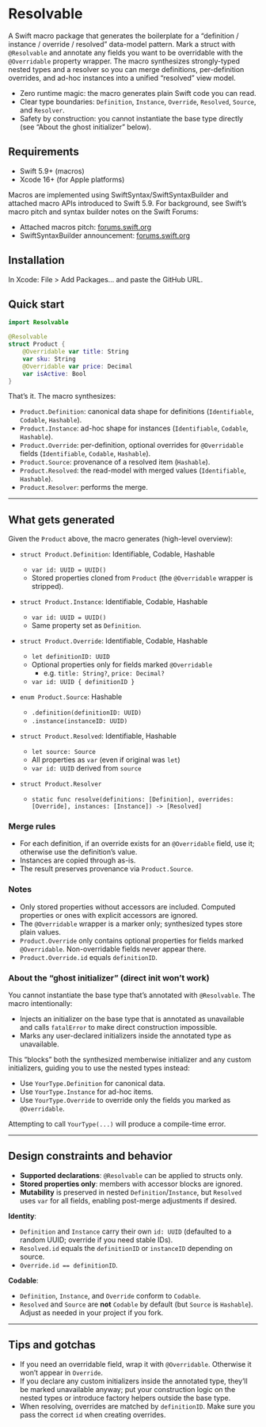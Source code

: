 # Resolvable

A Swift macro package that generates the boilerplate for a “definition / instance / override / resolved” data-model pattern. Mark a struct with `@Resolvable` and annotate any fields you want to be overridable with the `@Overridable` property wrapper. The macro synthesizes strongly-typed nested types and a resolver so you can merge definitions, per-definition overrides, and ad-hoc instances into a unified “resolved” view model.

- Zero runtime magic: the macro generates plain Swift code you can read.
- Clear type boundaries: `Definition`, `Instance`, `Override`, `Resolved`, `Source`, and `Resolver`.
- Safety by construction: you cannot instantiate the base type directly (see “About the ghost initializer” below).

## Requirements

- Swift 5.9+ (macros)
- Xcode 16+ (for Apple platforms)

Macros are implemented using SwiftSyntax/SwiftSyntaxBuilder and attached macro APIs introduced to Swift 5.9. For background, see Swift’s macro pitch and syntax builder notes on the Swift Forums:
- Attached macros pitch: [forums.swift.org](https://forums.swift.org/t/pitch-attached-macros/62812)
- SwiftSyntaxBuilder announcement: [forums.swift.org](https://forums.swift.org/t/announcing-swiftsyntaxbuilder/56565)

## Installation

In Xcode: File > Add Packages… and paste the GitHub URL.

## Quick start

```swift
import Resolvable

@Resolvable
struct Product {
    @Overridable var title: String
    var sku: String
    @Overridable var price: Decimal
    var isActive: Bool
}
```

That’s it. The macro synthesizes:

- `Product.Definition`: canonical data shape for definitions (`Identifiable`, `Codable`, `Hashable`).
- `Product.Instance`: ad-hoc shape for instances (`Identifiable`, `Codable`, `Hashable`).
- `Product.Override`: per-definition, optional overrides for `@Overridable` fields (`Identifiable`, `Codable`, `Hashable`).
- `Product.Source`: provenance of a resolved item (`Hashable`).
- `Product.Resolved`: the read-model with merged values (`Identifiable`, `Hashable`).
- `Product.Resolver`: performs the merge.

---

## What gets generated

Given the `Product` above, the macro generates (high-level overview):

- `struct Product.Definition`: Identifiable, Codable, Hashable
  - `var id: UUID = UUID()`
  - Stored properties cloned from `Product` (the `@Overridable` wrapper is stripped).

- `struct Product.Instance`: Identifiable, Codable, Hashable
  - `var id: UUID = UUID()`
  - Same property set as `Definition`.

- `struct Product.Override`: Identifiable, Codable, Hashable
  - `let definitionID: UUID`
  - Optional properties only for fields marked `@Overridable`
    - e.g. `title: String?`, `price: Decimal?`
  - `var id: UUID { definitionID }`

- `enum Product.Source`: Hashable
  - `.definition(definitionID: UUID)`
  - `.instance(instanceID: UUID)`

- `struct Product.Resolved`: Identifiable, Hashable
  - `let source: Source`
  - All properties as `var` (even if original was `let`)
  - `var id: UUID` derived from `source`

- `struct Product.Resolver`
  - `static func resolve(definitions: [Definition], overrides: [Override], instances: [Instance]) -> [Resolved]`

### Merge rules
- For each definition, if an override exists for an `@Overridable` field, use it; otherwise use the definition’s value.
- Instances are copied through as-is.
- The result preserves provenance via `Product.Source`.

### Notes
- Only stored properties without accessors are included. Computed properties or ones with explicit accessors are ignored.
- The `@Overridable` wrapper is a marker only; synthesized types store plain values.
- `Product.Override` only contains optional properties for fields marked `@Overridable`. Non-overridable fields never appear there.
- `Product.Override.id` equals `definitionID`.

### About the “ghost initializer” (direct init won’t work)

You cannot instantiate the base type that’s annotated with `@Resolvable`. The macro intentionally:

- Injects an initializer on the base type that is annotated as unavailable and calls `fatalError` to make direct construction impossible.
- Marks any user-declared initializers inside the annotated type as unavailable.

This “blocks” both the synthesized memberwise initializer and any custom initializers, guiding you to use the nested types instead:

- Use `YourType.Definition` for canonical data.
- Use `YourType.Instance` for ad-hoc items.
- Use `YourType.Override` to override only the fields you marked as `@Overridable`.

Attempting to call `YourType(...)` will produce a compile-time error.

---

## Design constraints and behavior

- **Supported declarations**: `@Resolvable` can be applied to structs only.
- **Stored properties only**: members with accessor blocks are ignored.
- **Mutability** is preserved in nested `Definition`/`Instance`, but `Resolved` uses `var` for all fields, enabling post-merge adjustments if desired.

**Identity**:
- `Definition` and `Instance` carry their own `id: UUID` (defaulted to a random UUID; override if you need stable IDs).
- `Resolved.id` equals the `definitionID` or `instanceID` depending on source.
- `Override.id == definitionID`.

**Codable**:
- `Definition`, `Instance`, and `Override` conform to `Codable`.
- `Resolved` and `Source` are **not** `Codable` by default (but `Source` is `Hashable`). Adjust as needed in your project if you fork.

---

## Tips and gotchas

- If you need an overridable field, wrap it with `@Overridable`. Otherwise it won’t appear in `Override`.
- If you declare any custom initializers inside the annotated type, they’ll be marked unavailable anyway; put your construction logic on the nested types or introduce factory helpers outside the base type.
- When resolving, overrides are matched by `definitionID`. Make sure you pass the correct `id` when creating overrides.
